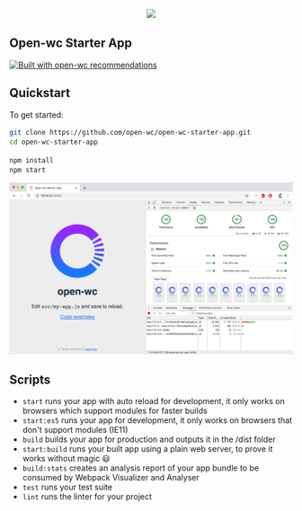 <p align="center">
  <img width="200" src="https://open-wc.org/hero.png"></img>
</p>

## Open-wc Starter App

[![Built with open-wc recommendations](https://img.shields.io/badge/built%20with-open--wc-blue.svg)](https://github.com/open-wc) 

## Quickstart

To get started:

```sh
git clone https://github.com/open-wc/open-wc-starter-app.git
cd open-wc-starter-app

npm install
npm start
```

<p align="center">
  <img src="./open-wc-starter-app.png"></img>
</p>

## Scripts

- `start` runs your app with auto reload for development, it only works on browsers which support modules for faster builds
- `start:es5` runs your app for development, it only works on browsers that don't support modules (IE11)
- `build` builds your app for production and outputs it in the /dist folder
- `start:build` runs your built app using a plain web server, to prove it works without magic 😃
- `build:stats` creates an analysis report of your app bundle to be consumed by Webpack Visualizer and Analyser
- `test` runs your test suite
- `lint` runs the linter for your project
